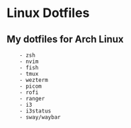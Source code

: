 # Linux Dotfiles


## My dotfiles for Arch Linux
        - zsh
        - nvim
        - fish
        - tmux
        - wezterm
        - picom
        - rofi
        - ranger
        - i3
        - i3status
        - sway/waybar
